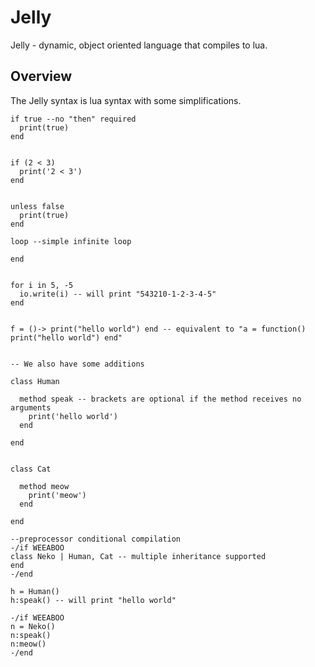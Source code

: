# Jelly

Jelly - dynamic, object oriented language that compiles to lua.

## Overview

The Jelly syntax is lua syntax with some simplifications.
```
if true --no "then" required
  print(true)
end


if (2 < 3)
  print('2 < 3')
end


unless false
  print(true)
end

loop --simple infinite loop

end


for i in 5, -5
  io.write(i) -- will print "543210-1-2-3-4-5"
end


f = ()-> print("hello world") end -- equivalent to "a = function() print("hello world") end"


-- We also have some additions

class Human

  method speak -- brackets are optional if the method receives no arguments
    print('hello world')
  end

end


class Cat

  method meow
    print('meow')
  end

end

--preprocessor conditional compilation
-/if WEEABOO
class Neko | Human, Cat -- multiple inheritance supported
end
-/end

h = Human()
h:speak() -- will print "hello world"

-/if WEEABOO
n = Neko()
n:speak()
n:meow()
-/end
```

